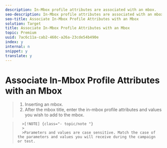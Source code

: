 ```yaml
---
description: In-Mbox profile attributes are associated with an mbox.
seo-description: In-Mbox profile attributes are associated with an mbox.
seo-title: Associate In-Mbox Profile Attributes with an Mbox
solution: Target
title: Associate In-Mbox Profile Attributes with an Mbox
topic: Premium
uuid: 7ac6c11a-cab2-460c-a26a-23cde54b490e
index: y
internal: n
snippet: y
translate: y
---
```


# Associate In-Mbox Profile Attributes with an Mbox


>1. Inserting an mbox.
>1. After the mbox title, enter the in-mbox profile attributes and values you wish to add to the mbox.


>       >[!NOTE] {class="- topic/note "}
>       >
>       >Parameters and values are case sensitive. Match the case of the parameters and values you will receive during the campaign or test.

